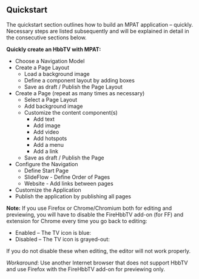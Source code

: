 ## Quickstart

The quickstart section outlines how to build an MPAT application – quickly. Necessary steps are listed subsequently and will be explained in detail in the consecutive sections below.

**Quickly create an HbbTV with MPAT:**

- Choose a Navigation Model
- Create a Page Layout
  - Load a background image
  - Define a component layout by adding boxes
  - Save as draft / Publish the Page Layout
- Create a Page (repeat as many times as necessary)
  - Select a Page Layout
  - Add background image
  - Customize the content component(s)
    - Add text
    - Add image
    - Add video
    - Add hotspots
    - Add a menu
    - Add a link
  - Save as draft / Publish the Page
- Configure the Navigation
  - Define Start Page
  - SlideFlow - Define Order of Pages
  - Website - Add links between pages
- Customize the Application
- Publish the application by publishing all pages

**Note:** If you use Firefox or Chrome/Chromium both for editing and previewing, you will have to disable the FireHbbTV add-on (for FF) and extension for Chrome every time you go back to editing:
- Enabled – The TV icon is blue:
- Disabled – The TV icon is grayed-out:

If you do not disable these when editing, the editor will not work properly. 

*Workaround*: Use another Internet browser that does not support HbbTV and use Firefox with the FireHbbTV add-on for previewing only.
